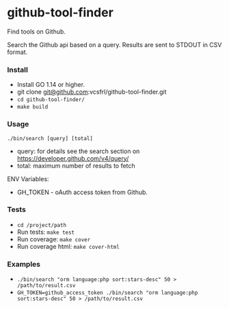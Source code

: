 # github-tool-finder
Find tools on Github.

Search the Github api based on a query. Results are sent to STDOUT in CSV format.

### Install
 - Install GO 1.14 or higher.
 - git clone git@github.com:vcsfrl/github-tool-finder.git
 - `cd github-tool-finder/`
 - `make build`

### Usage
`./bin/search [query] [total]`
 - query: for details see the search section on https://developer.github.com/v4/query/
 - total: maximum number of results to fetch

ENV Variables:
 - GH_TOKEN - oAuth access token from Github.

### Tests
 - `cd /project/path`
 - Run tests: `make test`
 - Run coverage: `make cover`
 - Run coverage html: `make cover-html`

### Examples
 - `./bin/search "orm language:php sort:stars-desc" 50 > /path/to/result.csv`
 - `GH_TOKEN=github_access_token ./bin/search "orm language:php sort:stars-desc" 50 > /path/to/result.csv`